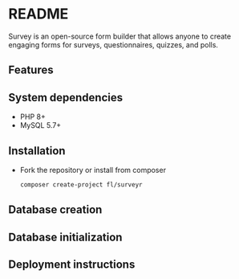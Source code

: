 # README

Survey is an open-source form builder that allows anyone to create engaging forms for surveys, questionnaires, quizzes, and polls.

## Features


## System dependencies

- PHP 8+
- MySQL 5.7+

## Installation

- Fork the repository or install from composer
  ```bash
  composer create-project fl/surveyr
  ```

## Database creation

## Database initialization

## Deployment instructions

